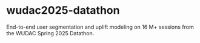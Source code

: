 # wudac2025-datathon
End-to-end user segmentation and uplift modeling on 16 M+ sessions from the WUDAC Spring 2025 Datathon.
